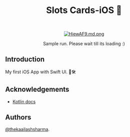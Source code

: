 
<h1 align="center">  Slots Cards-iOS 📱 </h1> <br>
<p align="center">
  <a href="https://firebasestorage.googleapis.com/v0/b/gdsc-sies-gst.appspot.com/o/SlotsCards-iOS.gif?alt=media&token=a4acbf54-6dbe-44ec-8cf6-9a2631937501">
    <img src="https://firebasestorage.googleapis.com/v0/b/gdsc-sies-gst.appspot.com/o/SlotsCards-iOS.gif?alt=media&token=a4acbf54-6dbe-44ec-8cf6-9a2631937501" alt="HiewAF9.md.png" border="0">
  </a
</p>

<p align="center">
   Sample run. Please wait till its loading :)
</p>


## Introduction

My first iOS App with Swift UI. 💁🛠



## Acknowledgements

 - [Kotlin docs](https://developer.apple.com/)
 


## Authors

[@thekaailashsharma](https://linkedin.com/in/thekaailashsharma).
